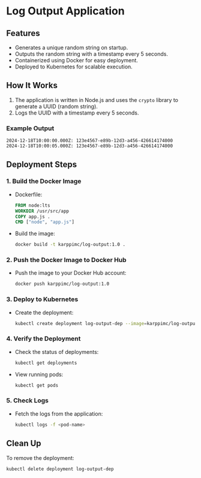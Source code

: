 # Log Output Application

## Features

- Generates a unique random string on startup.
- Outputs the random string with a timestamp every 5 seconds.
- Containerized using Docker for easy deployment.
- Deployed to Kubernetes for scalable execution.

## How It Works

1. The application is written in Node.js and uses the `crypto` library to generate a UUID (random string).
2. Logs the UUID with a timestamp every 5 seconds.

### Example Output

```
2024-12-18T10:00:00.000Z: 123e4567-e89b-12d3-a456-426614174000
2024-12-18T10:00:05.000Z: 123e4567-e89b-12d3-a456-426614174000
```

## Deployment Steps

### 1. Build the Docker Image

- Dockerfile:
  ```dockerfile
  FROM node:lts
  WORKDIR /usr/src/app
  COPY app.js .
  CMD ["node", "app.js"]
  ```
- Build the image:
  ```bash
  docker build -t karppimc/log-output:1.0 .
  ```

### 2. Push the Docker Image to Docker Hub

- Push the image to your Docker Hub account:
  ```bash
  docker push karppimc/log-output:1.0
  ```

### 3. Deploy to Kubernetes

- Create the deployment:
  ```bash
  kubectl create deployment log-output-dep --image=karppimc/log-output:1.0
  ```

### 4. Verify the Deployment

- Check the status of deployments:
  ```bash
  kubectl get deployments
  ```
- View running pods:
  ```bash
  kubectl get pods
  ```

### 5. Check Logs

- Fetch the logs from the application:
  ```bash
  kubectl logs -f <pod-name>
  ```

## Clean Up

To remove the deployment:

```bash
kubectl delete deployment log-output-dep
```




